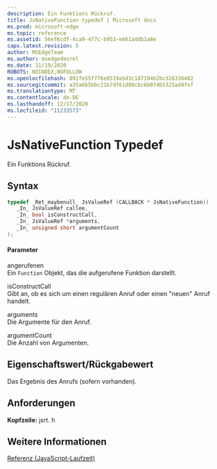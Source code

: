 ```yaml
---
description: Ein Funktions Rückruf.
title: JsNativeFunction typedef | Microsoft docs
ms.prod: microsoft-edge
ms.topic: reference
ms.assetid: 56ef6cdf-4ca9-4f7c-b953-e661addb1a8e
caps.latest.revision: 5
author: MSEdgeTeam
ms.author: msedgedevrel
ms.date: 11/19/2020
ROBOTS: NOINDEX,NOFOLLOW
ms.openlocfilehash: 891fe55f776e8519a5d3c187104b2bc326336482
ms.sourcegitcommit: a35a6b5bbc21b7df61d08cbc6b074b5325ad4fef
ms.translationtype: MT
ms.contentlocale: de-DE
ms.lasthandoff: 12/17/2020
ms.locfileid: "11233573"
---
```

# JsNativeFunction Typedef

Ein Funktions Rückruf.  
  
## Syntax  
  
```cpp  
typedef _Ret_maybenull_ JsValueRef (CALLBACK * JsNativeFunction)(  
   _In_ JsValueRef callee,  
   _In_ bool isConstructCall,  
   _In_ JsValueRef *arguments,  
   _In_ unsigned short argumentCount  
);  
```  
  
#### Parameter  
 angerufenen  
 Ein `Function` Objekt, das die aufgerufene Funktion darstellt.  
  
 isConstructCall  
 Gibt an, ob es sich um einen regulären Anruf oder einen "neuen" Anruf handelt.  
  
 arguments  
 Die Argumente für den Anruf.  
  
 argumentCount  
 Die Anzahl von Argumenten.  
  
## Eigenschaftswert/Rückgabewert  
 Das Ergebnis des Anrufs (sofern vorhanden).  
  
## Anforderungen  
 **Kopfzeile:** jsrt. h  
  
## Weitere Informationen  
 [Referenz (JavaScript-Laufzeit)](../chakra-hosting/reference-javascript-runtime.md)
